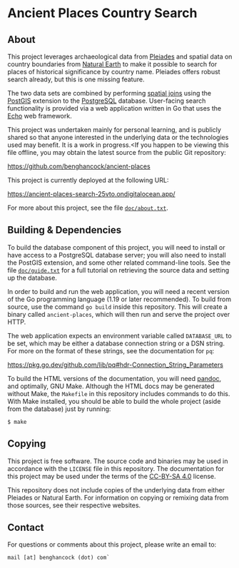 Ancient Places Country Search
=============================

About
-----

This project leverages archaeological data from [Pleiades][1] and
spatial data on country boundaries from [Natural Earth][2] to make it
possible to search for places of historical significance by country
name. Pleiades offers robust search already, but this is one missing
feature.

The two data sets are combined by performing [spatial joins][3] using
the [PostGIS][4] extension to the [PostgreSQL][5]
database. User-facing search functionality is provided via a web
application written in Go that uses the [Echo][6] web framework.

This project was undertaken mainly for personal learning, and is
publicly shared so that anyone interested in the underlying data or
the technologies used may benefit. It is a work in progress.<If you
happen to be viewing this file offline, you may obtain the latest
source from the public Git repository:

<https://github.com/benghancock/ancient-places>

This project is currently deployed at the following URL:

<https://ancient-places-search-25vto.ondigitalocean.app/>

For more about this project, see the file [`doc/about.txt`](doc/about.txt).


Building & Dependencies
-----------------------

To build the database component of this project, you will need to
install or have access to a PostgreSQL database server; you will also
need to install the PostGIS extension, and some other related
command-line tools. See the file [`doc/guide.txt`](doc/guide.txt) for
a full tutorial on retrieving the source data and setting up the
database.

In order to build and run the web application, you will need a recent
version of the Go programming language (1.19 or later recommended). To
build from source, use the command `go build` inside this
repository. This will create a binary called `ancient-places`, which
will then run and serve the project over HTTP.

The web application expects an environment variable called
`DATABASE_URL` to be set, which may be either a database connection
string or a DSN string. For more on the format of these strings,
see the documentation for `pq`:

<https://pkg.go.dev/github.com/lib/pq#hdr-Connection_String_Parameters>

To build the HTML versions of the documentation, you will need
[pandoc][7], and optimally, GNU Make. Although the HTML docs may be
generated without Make, the `Makefile` in this repository includes
commands to do this. With Make installed, you should be able to build
the whole project (aside from the database) just by running:

```
$ make
```

Copying
-------

This project is free software. The source code and binaries may be
used in accordance with the `LICENSE` file in this repository. The
documentation for this project may be used under the terms of the
[CC-BY-SA 4.0][8] license.

This repository does not include copies of the underlying data from
either Pleiades or Natural Earth. For information on copying or
remixing data from those sources, see their respective websites.


Contact
-------

For questions or comments about this project, please write an email to:

```
mail [at] benghancock (dot) com`
```

[1]: https://pleiades.stoa.org
[2]: https://www.naturalearthdata.com
[3]: https://www.postgis.net/workshops/postgis-intro/joins.html
[4]: https://postgis.net/
[5]: https://www.postgresql.org/
[6]: https://echo.labstack.com/
[7]: https://pandoc.org/
[8]: https://creativecommons.org/licenses/by-sa/4.0/
